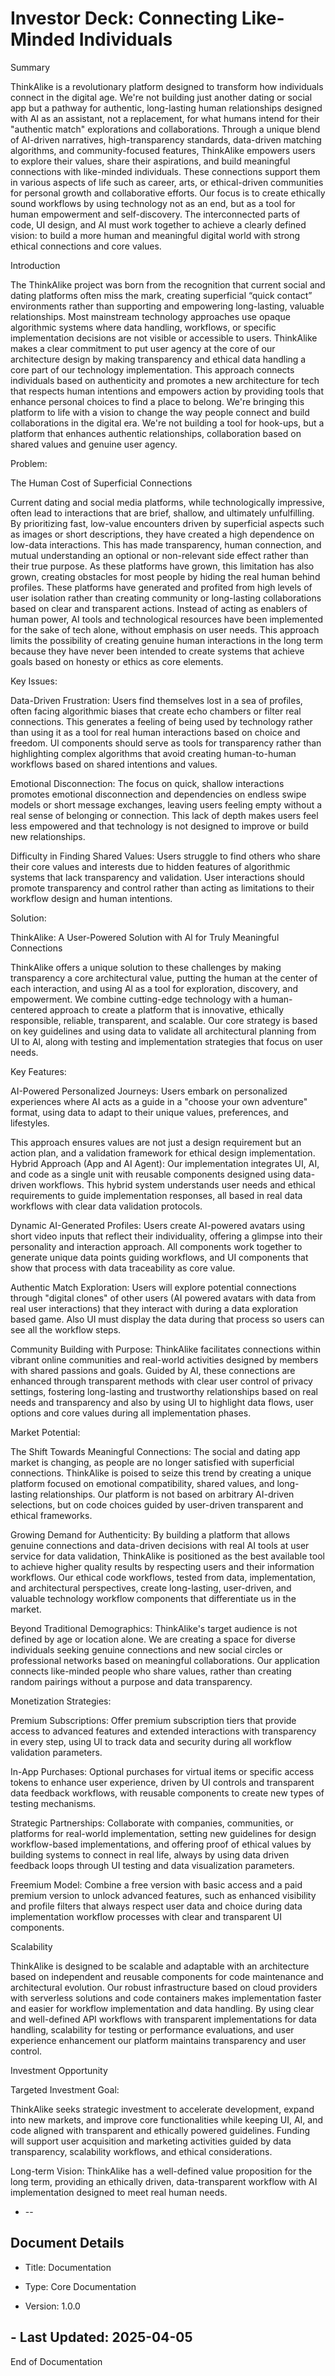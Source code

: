 # Investor Deck: Connecting Like-Minded Individuals

Summary

ThinkAlike is a revolutionary platform designed to transform how individuals connect in the digital age. We're not
building just another dating or social app but a pathway for authentic, long-lasting human relationships designed with
AI as an assistant, not a replacement, for what humans intend for their "authentic match" explorations and
collaborations. Through a unique blend of AI-driven narratives, high-transparency standards, data-driven matching
algorithms, and community-focused features, ThinkAlike empowers users to explore their values, share their aspirations,
and build meaningful connections with like-minded individuals. These connections support them in various aspects of life
such as career, arts, or ethical-driven communities for personal growth and collaborative efforts. Our focus is to
create ethically sound workflows by using technology not as an end, but as a tool for human empowerment and
self-discovery. The interconnected parts of code, UI design, and AI must work together to achieve a clearly defined
vision: to build a more human and meaningful digital world with strong ethical connections and core values.

Introduction

The ThinkAlike project was born from the recognition that current social and dating platforms often miss the mark,
creating superficial “quick contact” environments rather than supporting and empowering long-lasting, valuable
relationships. Most mainstream technology approaches use opaque algorithmic systems where data handling, workflows, or
specific implementation decisions are not visible or accessible to users. ThinkAlike makes a clear commitment to put
user agency at the core of our architecture design by making transparency and ethical data handling a core part of our
technology implementation. This approach connects individuals based on authenticity and promotes a new architecture for
tech that respects human intentions and empowers action by providing tools that enhance personal choices to find a place
to belong. We're bringing this platform to life with a vision to change the way people connect and build collaborations
in the digital era. We're not building a tool for hook-ups, but a platform that enhances authentic relationships,
collaboration based on shared values and genuine user agency.

Problem:

The Human Cost of Superficial Connections

Current dating and social media platforms, while technologically impressive, often lead to interactions that are brief,
shallow, and ultimately unfulfilling. By prioritizing fast, low-value encounters driven by superficial aspects such as
images or short descriptions, they have created a high dependence on low-data interactions. This has made transparency,
human connection, and mutual understanding an optional or non-relevant side effect rather than their true purpose. As
these platforms have grown, this limitation has also grown, creating
obstacles for most people by hiding the real human behind profiles. These platforms have generated and profited from
high levels of user isolation rather than creating community or long-lasting collaborations based on clear and
transparent actions. Instead of acting as enablers of human power, AI tools and technological resources have been
implemented for the sake of tech alone, without emphasis on user needs. This approach limits the possibility of creating
genuine human interactions in the long term because they have never been intended to create systems that achieve goals
based on honesty or ethics as core elements.

Key Issues:

Data-Driven Frustration:
Users find themselves lost in a sea of profiles, often facing algorithmic biases that create echo chambers or filter
real connections. This generates a feeling of being used by technology rather than using it as a tool for real human
interactions based on choice and freedom. Ul components should serve as tools for transparency rather than highlighting
complex algorithms that avoid creating human-to-human workflows based on shared intentions and values.

Emotional Disconnection:
The focus on quick, shallow interactions promotes emotional disconnection and dependencies on endless swipe models or
short message exchanges, leaving users feeling empty without a real sense of belonging or connection. This lack of depth
makes users feel less empowered and that technology is not designed to improve or build new relationships.

Difficulty in Finding Shared Values:
Users struggle to find others who share their core values and interests due to hidden features of algorithmic systems
that lack transparency and validation. User interactions should promote transparency and control rather than acting as
limitations to their workflow design and human intentions.

Solution:

ThinkAlike: A User-Powered Solution with Al for Truly Meaningful Connections

ThinkAlike offers a unique solution to these challenges by making transparency a core architectural value, putting the
human at the center of each interaction, and using Al as a tool for exploration, discovery, and empowerment. We combine
cutting-edge technology with a human-centered approach to create a platform that is innovative, ethically responsible,
reliable, transparent, and scalable. Our core strategy is based on key guidelines and using data to validate all
architectural planning from UI to Al, along with testing and implementation strategies that focus on user needs.

Key Features:

AI-Powered Personalized Journeys:
Users embark on personalized experiences where AI acts as a guide in a "choose your own adventure" format, using data to
adapt to their unique values, preferences, and lifestyles.

This approach ensures values are not just a design requirement but an action plan, and a validation framework for
ethical design implementation.
Hybrid Approach (App and AI Agent):
Our implementation integrates UI, AI, and code as a single unit with reusable components designed using data-driven
workflows. This hybrid system understands user needs and ethical requirements to guide implementation responses, all
based in real data workflows with clear data validation protocols.

Dynamic AI-Generated Profiles:
Users create AI-powered avatars using short video inputs that reflect their individuality, offering a glimpse into their
personality and interaction approach. All components work together to generate unique data points guiding workflows, and
UI components that show that process with data traceability as core value.

Authentic Match Exploration: Users will explore potential connections through "digital clones" of other users (AI
powered avatars with data from real user interactions) that they interact with during a data exploration based game.
Also UI must display the data during that process so users can see all the workflow steps.

Community Building with Purpose:
ThinkAlike facilitates connections within vibrant online communities and real-world activities designed by members with
shared passions and goals. Guided by AI, these connections are enhanced through transparent methods with clear user
control of privacy settings, fostering long-lasting and trustworthy relationships based on real needs and transparency
and also by using UI to highlight data flows, user options and core values during all implementation phases.

Market Potential:

The Shift Towards Meaningful Connections:
The social and dating app market is changing, as people are no longer satisfied with superficial connections. ThinkAlike
is poised to seize this trend by creating a unique platform focused on emotional compatibility, shared values, and
long-lasting relationships. Our platform is not based on arbitrary AI-driven selections, but on code choices guided by
user-driven transparent and ethical frameworks.

Growing Demand for Authenticity:
By building a platform that allows genuine connections and data-driven decisions with real AI tools at user service for
data validation, ThinkAlike is positioned as the best available tool to achieve higher quality results by respecting
users and their information workflows. Our ethical code workflows, tested from data, implementation, and architectural
perspectives, create long-lasting, user-driven, and valuable technology workflow components that differentiate us in the
market.

Beyond Traditional Demographics:
ThinkAlike's target audience is not defined by age or location alone. We are creating a space for diverse individuals
seeking genuine connections and new social circles or professional networks based on meaningful collaborations. Our
application connects like-minded people who share values, rather than creating random pairings without a purpose and
data transparency.

Monetization Strategies:

Premium Subscriptions:
Offer premium subscription tiers that provide access to advanced features and extended interactions with transparency in
every step, using UI to track data and security during all workflow validation parameters.

In-App Purchases:
Optional purchases for virtual items or specific access tokens to enhance user experience, driven by UI controls and
transparent data feedback workflows, with reusable components to create new types of testing mechanisms.

Strategic Partnerships:
Collaborate with companies, communities, or platforms for real-world implementation, setting new guidelines for design
workflow-based implementations, and offering proof of ethical values by building systems to connect in real life, always
by using data driven feedback loops through UI testing and data visualization parameters.

Freemium Model:
Combine a free version with basic access and a paid premium version to unlock advanced features, such as enhanced
visibility and profile filters that always respect user data and choice during data implementation workflow processes
with clear and transparent UI components.

Scalability

ThinkAlike is designed to be scalable and adaptable with an architecture based on independent and reusable components
for code maintenance and architectural evolution. Our robust infrastructure based on cloud providers with serverless
solutions and code containers makes implementation faster and easier for workflow implementation and data handling. By
using clear and well-defined API workflows with transparent implementations for data handling, scalability for testing
or performance evaluations, and user experience enhancement our platform maintains transparency and user control.

Investment Opportunity

Targeted Investment Goal:

ThinkAlike seeks strategic investment to accelerate development, expand into new markets, and improve core
functionalities while keeping UI, AI, and code aligned with transparent and ethically powered guidelines. Funding will
support user acquisition and marketing activities guided by data transparency, scalability workflows, and ethical
considerations.

Long-term Vision:
ThinkAlike has a well-defined value proposition for the long term, providing an ethically driven, data-transparent
workflow with AI implementation designed to meet real human needs.

* --

## Document Details

* Title: Documentation

* Type: Core Documentation

* Version: 1.0.0

## - Last Updated: 2025-04-05

End of Documentation
